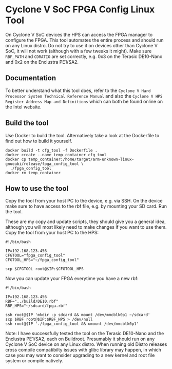 # Cyclone V SoC FPGA Config Linux Tool

On Cyclone V SoC devices the HPS can access the FPGA manager to configure the 
FPGA. This tool automates the entire process and should run on any Linux 
distro. Do not try to use it on devices other than Cyclone V SoC, it will not 
work (although with a few tweaks it might). Make sure `RBF_PATH` and 
`CDRATIO` are set correctly, e.g. 0x3 on the Terasic DE10-Nano and 0x2 on the 
Enclustra PE1/SA2.

## Documentation

To better understand what this tool does, refer to the 
`Cyclone V Hard Processor System Technical Reference Manual` and also the 
`Cyclone V HPS Register Address Map and Definitions` which can both be found 
online on the Intel website.

## Build the tool

Use Docker to build the tool. Alternatively take a look at the Dockerfile to 
find out how to build it yourself.

```
docker build -t cfg_tool -f Dockerfile .
docker create --name temp_container cfg_tool
docker cp temp_container:/home/target/arm-unknown-linux-gnueabi/release/fpga_config_tool \  
  ./fpga_config_tool
docker rm temp_container
```

## How to use the tool

Copy the tool from your host PC to the device, e.g. via SSH. On the device 
make sure to have access to the rbf file, e.g. by mounting your SD card. 
Run the tool.

These are my copy and update scripts, they should give you a general idea, 
although you will most likely need to make changes if you want to use them. 
Copy the tool from your host PC to the HPS:

```
#!/bin/bash

IP=192.168.123.456
CFGTOOL="fpga_config_tool"
CFGTOOL_HPS="~/fpga_config_tool"

scp $CFGTOOL root@$IP:$CFGTOOL_HPS
```

Now you can update your FPGA everytime you have a new rbf:

```
#!/bin/bash

IP=192.168.123.456
RBF="../build/DE10.rbf"
RBF_HPS="~/sdcard/fpga.rbf"

ssh root@$IP 'mkdir -p sdcard && mount /dev/mmcblk0p1 ~/sdcard'
scp $RBF root@$IP:$RBF_HPS > /dev/null
ssh root@$IP './fpga_config_tool && umount /dev/mmcblk0p1'
```

Note: I have successfully tested the tool on the Terasic DE10-Nano and the 
Enclustra PE1/SA2, each on Buildroot. Presumably it should run on any 
Cyclone V SoC device on any Linux distro. When running old Distro releases 
cross compile compatibilty issues with glibc library may happen, in which 
case you may want to consider upgrading to a new kernel and root file system 
or compile natively.
